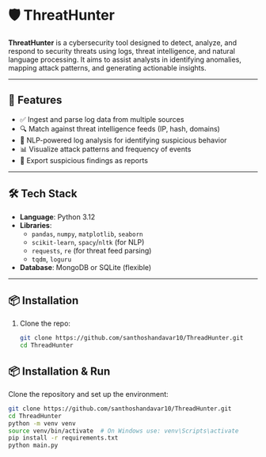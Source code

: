 # 🛡️ ThreatHunter

**ThreatHunter** is a cybersecurity tool designed to detect, analyze, and respond to security threats using logs, threat intelligence, and natural language processing. It aims to assist analysts in identifying anomalies, mapping attack patterns, and generating actionable insights.

---

## 🚀 Features

- ✅ Ingest and parse log data from multiple sources
- 🔍 Match against threat intelligence feeds (IP, hash, domains)
- 🧠 NLP-powered log analysis for identifying suspicious behavior
- 📊 Visualize attack patterns and frequency of events
- 📁 Export suspicious findings as reports

---

## 🛠️ Tech Stack

- **Language**: Python 3.12
- **Libraries**:
  - `pandas`, `numpy`, `matplotlib`, `seaborn`
  - `scikit-learn`, `spacy`/`nltk` (for NLP)
  - `requests`, `re` (for threat feed parsing)
  - `tqdm`, `loguru`
- **Database**: MongoDB or SQLite (flexible)

---

## 📦 Installation

1. Clone the repo:
   ```bash
   git clone https://github.com/santhoshandavar10/ThreadHunter.git
   cd ThreadHunter

## 📦 Installation & Run

Clone the repository and set up the environment:

```bash
git clone https://github.com/santhoshandavar10/ThreadHunter.git
cd ThreadHunter
python -m venv venv
source venv/bin/activate  # On Windows use: venv\Scripts\activate
pip install -r requirements.txt
python main.py

